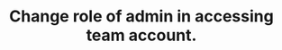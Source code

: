 ---
title: Change role of admin in accessing team account.
excerpt: Project is typically 'manager' but is ignored.
api:
  file: api_docs.json
  operationId: patch_api-v3-accountshortname-projectshortname-account-team-adminkey
hidden: false
---